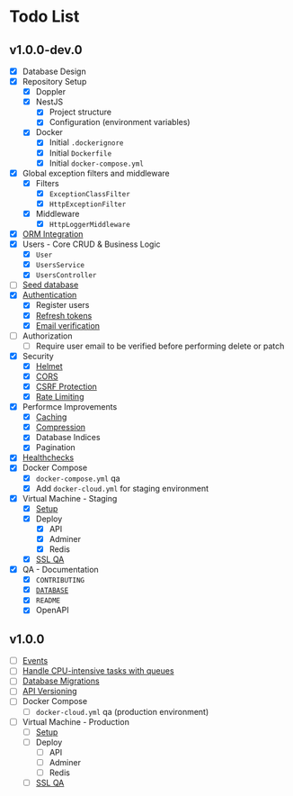# Todo List

## v1.0.0-dev.0

- [x] Database Design
- [x] Repository Setup
  - [x] Doppler
  - [x] NestJS
    - [x] Project structure
    - [x] Configuration (environment variables)
  - [x] Docker
    - [x] Initial `.dockerignore`
    - [x] Initial `Dockerfile`
    - [x] Initial `docker-compose.yml`
- [x] Global exception filters and middleware
  - [x] Filters
    - [x] `ExceptionClassFilter`
    - [x] `HttpExceptionFilter`
  - [x] Middleware
    - [x] `HttpLoggerMiddleware`
- [x] [ORM Integration][1]
- [x] Users - Core CRUD & Business Logic
  - [x] `User`
  - [x] `UsersService`
  - [x] `UsersController`
- [ ] [Seed database][2]
- [x] [Authentication][3]
  - [x] Register users
  - [x] [Refresh tokens][4]
  - [x] [Email verification][5]
- [ ] Authorization
  - [ ] Require user email to be verified before performing delete or patch
- [x] Security
  - [x] [Helmet][6]
  - [x] [CORS][7]
  - [x] [CSRF Protection][8]
  - [x] [Rate Limiting][9]
- [x] Performce Improvements
  - [x] [Caching][10]
  - [x] [Compression][11]
  - [x] Database Indices
  - [x] Pagination
- [x] [Healthchecks][12]
- [x] Docker Compose
  - [x] `docker-compose.yml` qa
  - [x] Add `docker-cloud.yml` for staging environment
- [x] Virtual Machine - Staging
  - [x] [Setup][13]
  - [x] Deploy
    - [x] API
    - [x] Adminer
    - [x] Redis
  - [x] [SSL QA][14]
- [x] QA - Documentation
  - [x] `CONTRIBUTING`
  - [x] [`DATABASE`](docs/DATABASE.dbml)
  - [x] `README`
  - [x] OpenAPI

## v1.0.0

- [ ] [Events][15]
- [ ] [Handle CPU-intensive tasks with queues][16]
- [ ] [Database Migrations][17]
- [ ] [API Versioning][18]
- [ ] Docker Compose
  - [ ] `docker-cloud.yml` qa (production environment)
- [ ] Virtual Machine - Production
  - [ ] [Setup][13]
  - [ ] Deploy
    - [ ] API
    - [ ] Adminer
    - [ ] Redis
  - [ ] [SSL QA][15]

[1]: https://docs.nestjs.com/techniques/database#sequelize-integration
[2]: https://sequelize.org/v7/manual/migrations.html#creating-the-first-seed
[3]: https://docs.nestjs.com/security/authentication
[4]: https://wanago.io/2020/09/21/api-nestjs-refresh-tokens-jwt
[5]: https://wanago.io/2021/07/12/api-nestjs-confirming-email
[6]: https://docs.nestjs.com/security/helmet
[7]: https://docs.nestjs.com/security/cors
[8]: https://docs.nestjs.com/security/csrf
[9]: https://docs.nestjs.com/security/rate-limiting
[10]: https://docs.nestjs.com/techniques/caching
[11]: https://docs.nestjs.com/techniques/compression
[12]: https://docs.nestjs.com/recipes/terminus
[13]: https://gist.github.com/unicornware/34d6f4678232ee4bd99cad861209577b
[14]: https://ssllabs.com/ssltest
[15]: https://docs.nestjs.com/techniques/events
[16]: https://wanago.io/2021/05/03/api-nestjs-cpu-intensive-tasks-queues
[17]: https://sequelize.org/v7/manual/migrations
[18]: https://docs.nestjs.com/techniques/versioning
